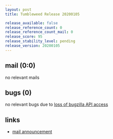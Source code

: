 ```yaml
---
layout: post
title: Tumbleweed Release 20200105

release_available: false
release_reference_count: 0
release_reference_count_mail: 0
release_score: 95
release_stability_level: pending
release_version: 20200105
---
```


## mail (0:0)

no relevant mails

## bugs (0)

<!--more-->

no relevant bugs due to [loss of bugzilla API access](https://bugzilla.opensuse.org/show_bug.cgi?id=1157722)



## links

- [mail announcement](https://lists.opensuse.org/opensuse-factory/2020-01/msg00058.html)
